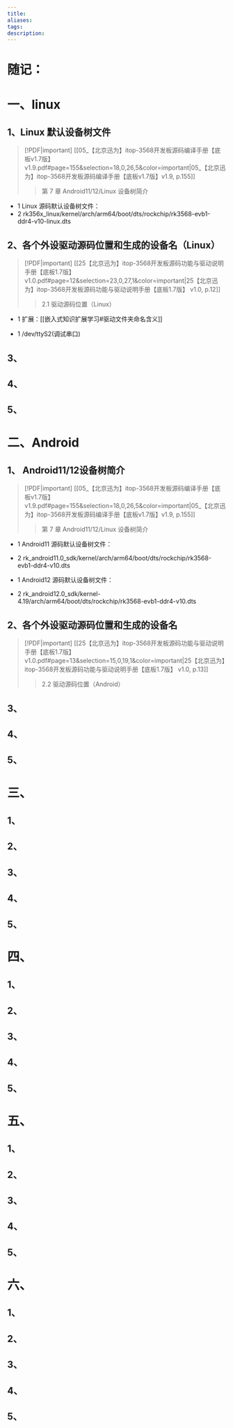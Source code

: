 ```yaml
---
title: 
aliases: 
tags: 
description:
---
```


# 随记：




# 一、linux
## 1、Linux 默认设备树文件
> [!PDF|important] [[05_【北京迅为】itop-3568开发板源码编译手册【底板v1.7版】v1.9.pdf#page=155&selection=18,0,26,5&color=important|05_【北京迅为】itop-3568开发板源码编译手册【底板v1.7版】v1.9, p.155]]
> > 第 7 章 Android11/12/Linux 设备树简介
> 
> 


- 1 Linux 源码默认设备树文件：
- 2 rk356x_linux/kernel/arch/arm64/boot/dts/rockchip/rk3568-evb1-ddr4-v10-linux.dts


### 


### 


### 


## 2、各个外设驱动源码位置和生成的设备名（Linux）
> [!PDF|important] [[25【北京迅为】itop-3568开发板源码功能与驱动说明手册【底板1.7版】 v1.0.pdf#page=12&selection=23,0,27,1&color=important|25【北京迅为】itop-3568开发板源码功能与驱动说明手册【底板1.7版】 v1.0, p.12]]
> > 2.1 驱动源码位置（Linux）
> 
> 

- 1 扩展：[[嵌入式知识扩展学习#驱动文件夹命名含义]]

- 1 /dev/ttyS2(调试串口)




### 


### 


### 



## 3、
### 


### 


### 



## 4、
### 


### 


### 




## 5、
### 


### 


### 







# 二、Android

## 1、 Android11/12设备树简介
> [!PDF|important] [[05_【北京迅为】itop-3568开发板源码编译手册【底板v1.7版】v1.9.pdf#page=155&selection=18,0,26,5&color=important|05_【北京迅为】itop-3568开发板源码编译手册【底板v1.7版】v1.9, p.155]]
> > 第 7 章 Android11/12/Linux 设备树简介
> 
> 

- 1 Android11 源码默认设备树文件： 
- 2 rk_android11.0_sdk/kernel/arch/arm64/boot/dts/rockchip/rk3568-evb1-ddr4-v10.dts 


- 1 Android12 源码默认设备树文件： 
- 2 rk_android12.0_sdk/kernel-4.19/arch/arm64/boot/dts/rockchip/rk3568-evb1-ddr4-v10.dts


### 


### 


### 


## 2、各个外设驱动源码位置和生成的设备名
> [!PDF|important] [[25【北京迅为】itop-3568开发板源码功能与驱动说明手册【底板1.7版】 v1.0.pdf#page=13&selection=15,0,19,1&color=important|25【北京迅为】itop-3568开发板源码功能与驱动说明手册【底板1.7版】 v1.0, p.13]]
> > 2.2 驱动源码位置（Android）
> 
> 


### 


### 


### 



## 3、
### 


### 


### 



## 4、
### 


### 


### 




## 5、
### 


### 


### 




# 三、

## 1、
### 


### 


### 


## 2、

### 


### 


### 



## 3、
### 


### 


### 



## 4、
### 


### 


### 




## 5、
### 


### 


### 



# 四、

## 1、
### 


### 


### 


## 2、

### 


### 


### 



## 3、
### 


### 


### 



## 4、
### 


### 


### 




## 5、
### 


### 


### 









# 五、

## 1、
### 


### 


### 


## 2、

### 


### 


### 



## 3、
### 


### 


### 



## 4、
### 


### 


### 




## 5、
### 


### 


### 




# 六、

## 1、
### 


### 


### 


## 2、

### 


### 


### 



## 3、
### 


### 


### 



## 4、
### 


### 


### 




## 5、
### 


### 


### 
